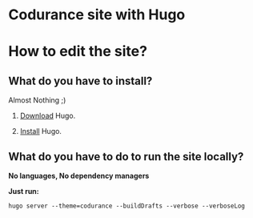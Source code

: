 # Codurance site with Hugo

# How to edit the site?

## What do you have to install? 

Almost Nothing ;)

1. [Download](https://github.com/spf13/hugo/releases) Hugo.

2. [Install](https://gohugo.io/overview/installing/) Hugo. 

## What do you have to do to run the site locally?

**No languages, No dependency managers** 
 
**Just run:**

```hugo server --theme=codurance --buildDrafts --verbose --verboseLog```
